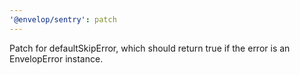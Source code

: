 ```yaml
---
'@envelop/sentry': patch
---
```


Patch for defaultSkipError, which should return true if the error is an EnvelopError instance.
